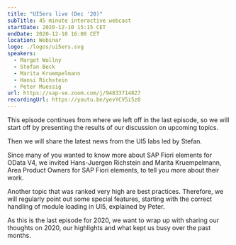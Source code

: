 ```yaml
---
title: "UI5ers live (Dec '20)"
subTitle: 45 minute interactive webcast
startDate: 2020-12-10 15:15 CET
endDate: 2020-12-10 16:00 CET
location: Webinar
logo: ./logos/ui5ers.svg
speakers:
  - Margot Wollny
  - Stefan Beck
  - Marita Kruempelmann
  - Hansi Richstein
  - Peter Muessig
url: https://sap-se.zoom.com/j/94833714827
recordingUrl: https://youtu.be/yevYCV5i5z8
---
```


This episode continues from where we left off in the last episode, so we will start off by presenting the results of our discussion on upcoming topics.

Then we will share the latest news from the UI5 labs led by Stefan.

Since many of you wanted to know more about SAP Fiori elements for OData V4, we invited Hans-Juergen Richstein and Marita Kruempelmann, Area Product Owners for SAP Fiori elements, to tell you more about their work.

Another topic that was ranked very high are best practices. Therefore, we will regularly point out some special features, starting with the correct handling of module loading in UI5, explained by Peter.

As this is the last episode for 2020, we want to wrap up with sharing our thoughts on 2020, our highlights and what kept us busy over the past months.